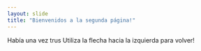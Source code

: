 ```yaml
---
layout: slide
title: "Bienvenidos a la segunda página!"
---
```

Había una vez trus
Utiliza la flecha hacia la izquierda para volver!
